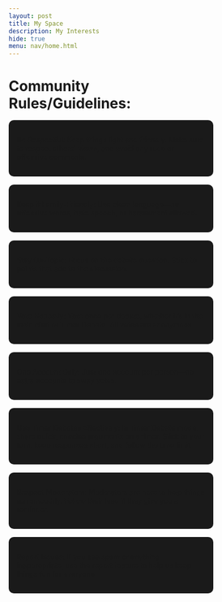 ```yaml
---
layout: post
title: My Space 
description: My Interests
hide: true
menu: nav/home.html
---
```


# Community Rules/Guidelines:
- Be Respectful: Keep things light and friendly. Make sure to respect others' views, and avoid any rude or offensive comments.

- Keep it Family-Friendly: Use clean language—no offensive words, hate speech, or harassment allowed.

- Stay On-Topic: Focus on the debate question. Stick to points that add to the discussion.

- Vote Honestly: Vote once per debate, whether it’s in the main chat or Timer Debate. All votes are anonymous.

- One Account Only: Just one account per person—no extra accounts to sway votes.

- Use Timer Debates Effectively: In Timer Debate mode, share quick, concise arguments on a timer. Stick to your turn, keep responses short, and follow the time limit.

- Respect Moderators: Moderators are here to help things run smoothly. Follow their lead if they give you a reminder.

- Report Issues: If you see spam or anything inappropriate, use the report feature to help us keep things fun for everyone.


<head>
    <title>Futuristic Debate Forum</title>
    <style>
        * {
            margin: 0;
            padding: 0;
            box-sizing: border-box;
        }

        body {
            font-family: 'Roboto', sans-serif;
            background-color: #0d0d0d;
            color: #fff;
            display: flex;
            height: 100vh;
        }

        .container {
            width: 60%;
            text-align: center;
        }

        header h1 {
            font-size: 3rem;
            margin-bottom: 2rem;
            color: #00e5ff;
            text-shadow: 0 0 15px rgba(0, 229, 255, 0.8);
        }

        #debate-selection h2, #arguments-list h2 {
            font-size: 1.8rem;
            margin-bottom: 1.5rem;
        }

        .buttons {
            display: flex;
            justify-content: space-around;
        }

        .side-btn {
            padding: 1rem 2rem;
            font-size: 1.2rem;
            border: none;
            cursor: pointer;
            border-radius: 10px;
            background: linear-gradient(45deg, #00e5ff, #0099cc);
            color: #fff;
            box-shadow: 0 0 10px rgba(0, 229, 255, 0.8);
            transition: background 0.3s ease;
        }

        .side-btn:hover {
            background: linear-gradient(45deg, #0099cc, #006699);
        }

        #argument-section {
            margin-top: 2rem;
        }

        #argument-input {
            width: 100%;
            height: 100px;
            border: 2px solid #00e5ff;
            border-radius: 10px;
            background: #0a0a0a;
            color: #fff;
            padding: 1rem;
            margin-bottom: 1rem;
            font-size: 1rem;
        }

        .submit-btn {
            padding: 1rem 2rem;
            font-size: 1rem;
            border: none;
            cursor: pointer;
            border-radius: 10px;
            background: linear-gradient(45deg, #00e5ff, #0099cc);
            color: #fff;
            box-shadow: 0 0 10px rgba(0, 229, 255, 0.8);
        }

        ul {
            list-style: none;
            padding: 0;
        }

        li {
            background: #1a1a1a;
            margin: 1rem 0;
            padding: 1rem;
            border-radius: 10px;
            position: relative;
        }

        li .rate {
            position: absolute;
            right: 1rem;
            top: 50%;
            transform: translateY(-50%);
            display: flex;
        }

        .rate button {
            background: none;
            border: none;
            cursor: pointer;
            font-size: 1.5rem;
            margin: 0 0.5rem;
            color: #00e5ff;
            transition: transform 0.3s ease;
        }

        .rate button:hover {
            transform: scale(1.2);
        }

        .hidden {
            display: none;
        }
    </style>
</head>
<body>
    <div class="container">
        <header>
            <h1>Choose Your Side</h1>
        </header>

        <section id="debate-selection">
            <h2>Current Debate: Milk or Cereal First?</h2>
            <div class="buttons">
                <button id="milkFirst" class="side-btn">Milk First</button>
                <button id="cerealFirst" class="side-btn">Cereal First</button>
            </div>
        </section>

        <!-- Argument Submission -->
        <section id="argument-section" class="hidden">
            <h2 id="selected-side">Your Side:</h2>
            <textarea id="argument-input" placeholder="Submit your argument"></textarea>
            <button id="submit-argument" class="submit-btn">Submit Argument</button>
        </section>

        <!-- Argument List -->
        <section id="arguments-list" class="hidden">
            <h2>Arguments</h2>
            <ul id="argument-container">
                <!-- Arguments will go here -->
            </ul>
        </section>
    </div>

    <script>
        document.addEventListener("DOMContentLoaded", () => {
            const milkButton = document.getElementById('milkFirst');
            const cerealButton = document.getElementById('cerealFirst');
            const argumentSection = document.getElementById('argument-section');
            const argumentsList = document.getElementById('arguments-list');
            const argumentInput = document.getElementById('argument-input');
            const submitButton = document.getElementById('submit-argument');
            const argumentContainer = document.getElementById('argument-container');
            const selectedSideText = document.getElementById('selected-side');
            
            let selectedSide = '';

            // Side selection logic
            milkButton.addEventListener('click', () => {
                selectedSide = 'Milk First';
                showArgumentSection();
            });

            cerealButton.addEventListener('click', () => {
                selectedSide = 'Cereal First';
                showArgumentSection();
            });

            // Show the argument submission section
            function showArgumentSection() {
                argumentSection.classList.remove('hidden');
                selectedSideText.textContent = `Your Side: ${selectedSide}`;
            }

            // Submit argument and display it in the list
            submitButton.addEventListener('click', () => {
                const argumentText = argumentInput.value.trim();
                if (argumentText) {
                    const argumentElement = document.createElement('li');
                    argumentElement.innerHTML = `
                        <p><strong>${selectedSide}:</strong> ${argumentText}</p>
                        <div class="rate">
                            <button class="upvote">👍</button>
                            <button class="downvote">👎</button>
                        </div>
                    `;
                    argumentContainer.appendChild(argumentElement);
                    argumentInput.value = ''; // clear input

                    // Show argument list if hidden
                    argumentsList.classList.remove('hidden');

                    // Handle upvote/downvote
                    argumentElement.querySelector('.upvote').addEventListener('click', () => {
                        alert('Upvoted!');
                    });
                    argumentElement.querySelector('.downvote').addEventListener('click', () => {
                        alert('Downvoted!');
                    });
                }
            });
        });
    </script>
</body>
